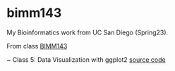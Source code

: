 # bimm143
My Bioinformatics work from UC San Diego (Spring23).

From class [BIMM143](https://bioboot.github.io/bimm143_S23/)

~ Class 5: Data Visualization with ggplot2 [source code](https://github.com/ltsamaan/bimm143/blob/main/class05/class05.qmd)
